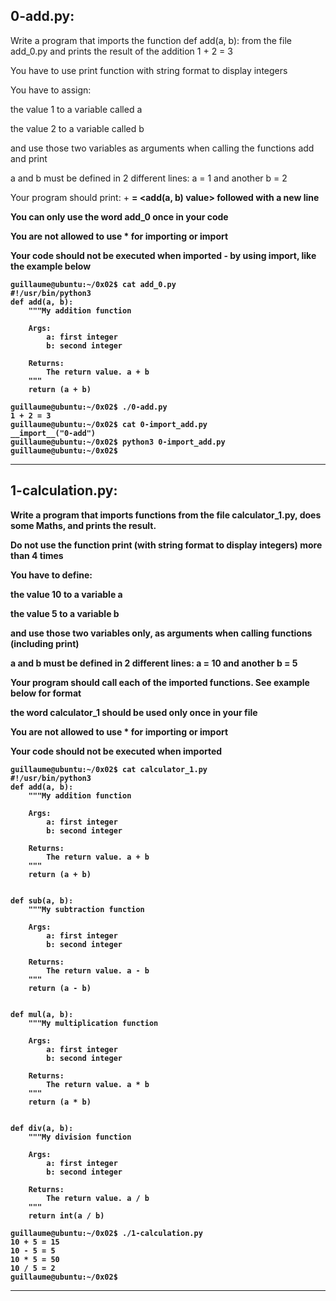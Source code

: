 ## 0-add.py:

Write a program that imports the function def add(a, b): from the file add_0.py and prints the result of the addition 1 + 2 = 3

You have to use print function with string format to display integers

You have to assign:

the value 1 to a variable called a

the value 2 to a variable called b

and use those two variables as arguments when calling the functions add and print

a and b must be defined in 2 different lines: a = 1 and another b = 2

Your program should print: <a value> + <b value> = <add(a, b) value> followed with a new line

You can only use the word add_0 once in your code

You are not allowed to use * for importing or __import__

Your code should not be executed when imported - by using __import__, like the example below

	guillaume@ubuntu:~/0x02$ cat add_0.py
	#!/usr/bin/python3
	def add(a, b):
	    """My addition function
	
	    Args:
	        a: first integer
	        b: second integer
	
	    Returns:
	        The return value. a + b
	    """
	    return (a + b)
	
	guillaume@ubuntu:~/0x02$ ./0-add.py
	1 + 2 = 3
	guillaume@ubuntu:~/0x02$ cat 0-import_add.py
	__import__("0-add")
	guillaume@ubuntu:~/0x02$ python3 0-import_add.py 
	guillaume@ubuntu:~/0x02$ 

-----------------------------------------------------------------------------------------------------------------------------------------------------

## 1-calculation.py:

Write a program that imports functions from the file calculator_1.py, does some Maths, and prints the result.

Do not use the function print (with string format to display integers) more than 4 times

You have to define:

the value 10 to a variable a

the value 5 to a variable b

and use those two variables only, as arguments when calling functions (including print)

a and b must be defined in 2 different lines: a = 10 and another b = 5

Your program should call each of the imported functions. See example below for format

the word calculator_1 should be used only once in your file

You are not allowed to use * for importing or __import__

Your code should not be executed when imported

	guillaume@ubuntu:~/0x02$ cat calculator_1.py
	#!/usr/bin/python3
	def add(a, b):
	    """My addition function
	
	    Args:
	        a: first integer
	        b: second integer
	
	    Returns:
	        The return value. a + b
	    """
	    return (a + b)
	
	
	def sub(a, b):
	    """My subtraction function
	
	    Args:
	        a: first integer
	        b: second integer
	
	    Returns:
	        The return value. a - b
	    """
	    return (a - b)
	
	
	def mul(a, b):
	    """My multiplication function
	
	    Args:
	        a: first integer
	        b: second integer
	
	    Returns:
	        The return value. a * b
	    """
	    return (a * b)
	
	
	def div(a, b):
	    """My division function
	
	    Args:
	        a: first integer
	        b: second integer
	
	    Returns:
	        The return value. a / b
	    """
	    return int(a / b)
	
	guillaume@ubuntu:~/0x02$ ./1-calculation.py
	10 + 5 = 15
	10 - 5 = 5
	10 * 5 = 50
	10 / 5 = 2
	guillaume@ubuntu:~/0x02$

-----------------------------------------------------------------------------------------------------------------------------------------------------


 
